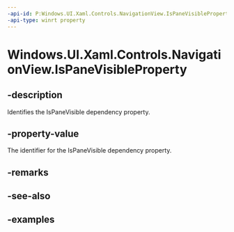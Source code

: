 ```yaml
---
-api-id: P:Windows.UI.Xaml.Controls.NavigationView.IsPaneVisibleProperty
-api-type: winrt property
---
```


<!-- Property syntax.
public DependencyProperty IsPaneVisibleProperty { get; }
-->

# Windows.UI.Xaml.Controls.NavigationView.IsPaneVisibleProperty

## -description

Identifies the IsPaneVisible dependency property.

## -property-value

The identifier for the IsPaneVisible dependency property.

## -remarks

## -see-also

## -examples

